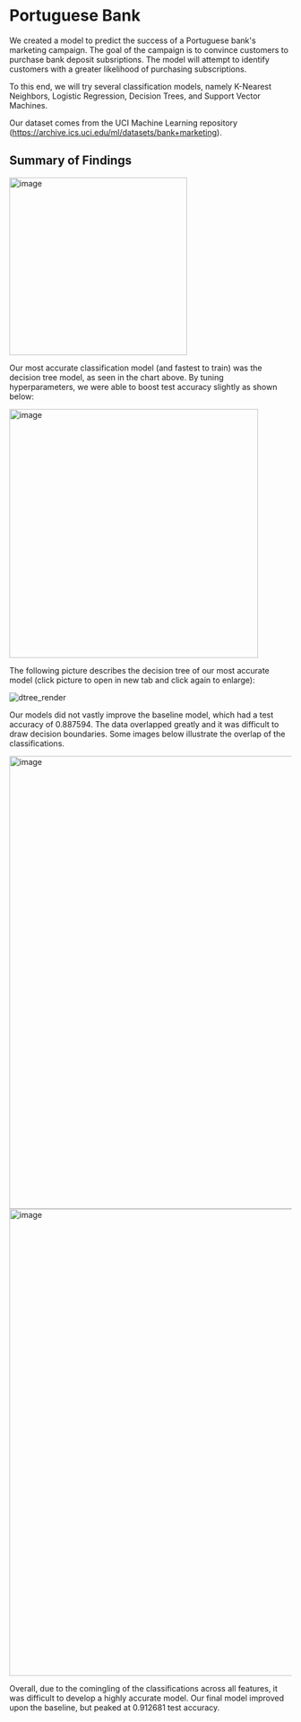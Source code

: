 # Portuguese Bank

We created a model to predict the success of a Portuguese bank's marketing campaign. The goal of the campaign is to convince customers to purchase bank deposit subsriptions. The model will attempt to identify customers with a greater likelihood of purchasing subscriptions.

To this end, we will try several classification models, namely K-Nearest Neighbors, Logistic Regression, Decision Trees, and Support Vector Machines. 

Our dataset comes from the UCI Machine Learning repository (https://archive.ics.uci.edu/ml/datasets/bank+marketing). 

## Summary of Findings

<img width="317" alt="image" src="https://github.com/hotpacket/portuguese-bank/assets/136177819/9aec1091-5abc-43a1-bb93-00b8d9b45dea">

Our most accurate classification model (and fastest to train) was the decision tree model, as seen in the chart above. By tuning hyperparameters, we were able to boost test accuracy slightly as shown below:

<img width="444" alt="image" src="https://github.com/hotpacket/portuguese-bank/assets/136177819/c90ae552-f69a-404f-a553-15ec859b1e98">

The following picture describes the decision tree of our most accurate model (click picture to open in new tab and click again to enlarge):

![dtree_render](https://github.com/hotpacket/portuguese-bank/assets/136177819/4addda67-44ab-4760-9d96-5f19b332a263)

Our models did not vastly improve the baseline model, which had a test accuracy of 0.887594. The data overlapped greatly and it was difficult to draw decision boundaries. Some images below illustrate the overlap of the classifications.

<img width="808" alt="image" src="https://github.com/hotpacket/portuguese-bank/assets/136177819/3d33aa26-a8ef-4ebb-a7a1-71861b1fa7ee">

<img width="833" alt="image" src="https://github.com/hotpacket/portuguese-bank/assets/136177819/4097685f-4951-4549-bf3f-bc00dbe30686">

Overall, due to the comingling of the classifications across all features, it was difficult to develop a highly accurate model. Our final model improved upon the baseline, but peaked at 0.912681 test accuracy.







